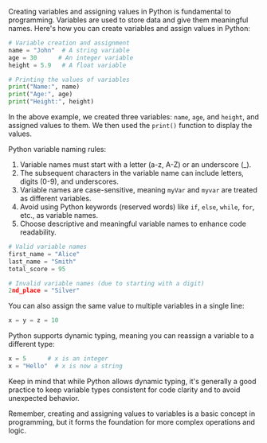 Creating variables and assigning values in Python is fundamental to programming. Variables are used to store data and give them meaningful names. Here's how you can create variables and assign values in Python:

```python
# Variable creation and assignment
name = "John"  # A string variable
age = 30      # An integer variable
height = 5.9   # A float variable

# Printing the values of variables
print("Name:", name)
print("Age:", age)
print("Height:", height)
```

In the above example, we created three variables: `name`, `age`, and `height`, and assigned values to them. We then used the `print()` function to display the values.

Python variable naming rules:

1. Variable names must start with a letter (a-z, A-Z) or an underscore (_).
2. The subsequent characters in the variable name can include letters, digits (0-9), and underscores.
3. Variable names are case-sensitive, meaning `myVar` and `myvar` are treated as different variables.
4. Avoid using Python keywords (reserved words) like `if`, `else`, `while`, `for`, etc., as variable names.
5. Choose descriptive and meaningful variable names to enhance code readability.

```python
# Valid variable names
first_name = "Alice"
last_name = "Smith"
total_score = 95

# Invalid variable names (due to starting with a digit)
2nd_place = "Silver"
```

You can also assign the same value to multiple variables in a single line:

```python
x = y = z = 10
```

Python supports dynamic typing, meaning you can reassign a variable to a different type:

```python
x = 5      # x is an integer
x = "Hello"  # x is now a string
```

Keep in mind that while Python allows dynamic typing, it's generally a good practice to keep variable types consistent for code clarity and to avoid unexpected behavior.

Remember, creating and assigning values to variables is a basic concept in programming, but it forms the foundation for more complex operations and logic.
